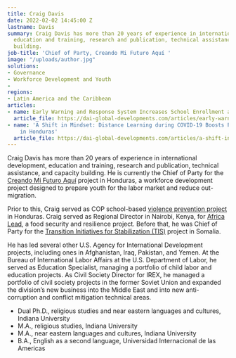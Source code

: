 ```yaml
---
title: Craig Davis
date: 2022-02-02 14:45:00 Z
lastname: Davis
summary: Craig Davis has more than 20 years of experience in international development,
  education and training, research and publication, technical assistance, and capacity
  building.
job-title: 'Chief of Party, Creando Mi Futuro Aquí '
image: "/uploads/author.jpg"
solutions:
- Governance
- Workforce Development and Youth
- 
regions:
- Latin America and the Caribbean
articles:
- name: Early Warning and Response System Increases School Enrollment and Retention
  article_file: https://dai-global-developments.com/articles/early-warning-and-response-system-increases-school-enrollment-and-retention
- name: 'A Shift in Mindset: Distance Learning during COVID-19 Boosts Participation
    in Honduras'
  article_file: https://dai-global-developments.com/articles/a-shift-in-mindset-distance-learning-during-covid-19-boosts-participation-in-honduras
---
```


Craig Davis has more than 20 years of experience in international development, education and training, research and publication, technical assistance, and capacity building. He is currently the Chief of Party for the [Creando Mi Futuro Aquí](https://www.dai.com/our-work/projects/honduras-creando-mi-futuro) project in Honduras, a workforce development project designed to prepare youth for the labor market and reduce out-migration. 

Prior to this, Craig served as COP school-based [violence prevention project](https://www.dai.com/our-work/projects/honduras-securing-education) in Honduras. Craig served as Regional Director in Nairobi, Kenya, for [Africa Lead](https://www.dai.com/our-work/projects/africa-leadership-training-and-capacity-building-program-africa-lead), a food security and resilience project. Before that, he was Chief of Party for the [Transition Initiatives for Stabilization (TIS)](https://www.dai.com/our-work/projects/somalia-transition-initiatives-stabilization-tis) project in Somalia. 

He has led several other U.S. Agency for International Development projects, including ones in Afghanistan, Iraq, Pakistan, and Yemen. At the Bureau of International Labor Affairs at the U.S. Department of Labor, he served as Education Specialist, managing a portfolio of child labor and education projects. As Civil Society Director for IREX, he managed a portfolio of civil society projects in the former Soviet Union and expanded the division’s new business into the Middle East and into new anti-corruption and conflict mitigation technical areas. 

* Dual Ph.D., religious studies and near eastern languages and cultures, Indiana University
* M.A., religious studies, Indiana University
* M.A., near eastern languages and cultures, Indiana University
* B.A., English as a second language, Universidad Internacional de las Americas